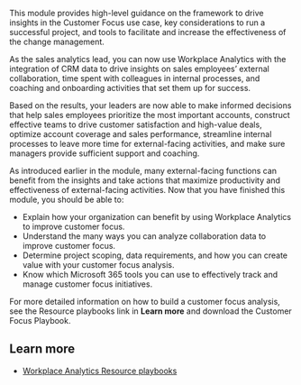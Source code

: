 This module provides high-level guidance on the framework to drive insights in the Customer Focus use case, key considerations to run a successful project, and tools to facilitate and increase the effectiveness of the change management.

As the sales analytics lead, you can now use Workplace Analytics with the integration of CRM data to drive insights on sales employees’ external collaboration, time spent with colleagues in internal processes, and coaching and onboarding activities that set them up for success.

Based on the results, your leaders are now able to make informed decisions that help sales employees prioritize the most important accounts, construct effective teams to drive customer satisfaction and high-value deals, optimize account coverage and sales performance, streamline internal processes to leave more time for external-facing activities, and make sure managers provide sufficient support and coaching.

As introduced earlier in the module, many external-facing functions can benefit from the insights and take actions that maximize productivity and effectiveness of external-facing activities. Now that you have finished this module, you should be able to:

- Explain how your organization can benefit by using Workplace Analytics to improve customer focus.
- Understand the many ways you can analyze collaboration data to improve customer focus.
- Determine project scoping, data requirements, and how you can create value with your customer focus analysis.
- Know which Microsoft 365 tools you can use to effectively track and manage customer focus initiatives.

For more detailed information on how to build a customer focus analysis, see the Resource playbooks link in **Learn more** and download the Customer Focus Playbook.

## Learn more

- [Workplace Analytics Resource playbooks](https://docs.microsoft.com/workplace-analytics/use/playbooks?azure-portal=true)
